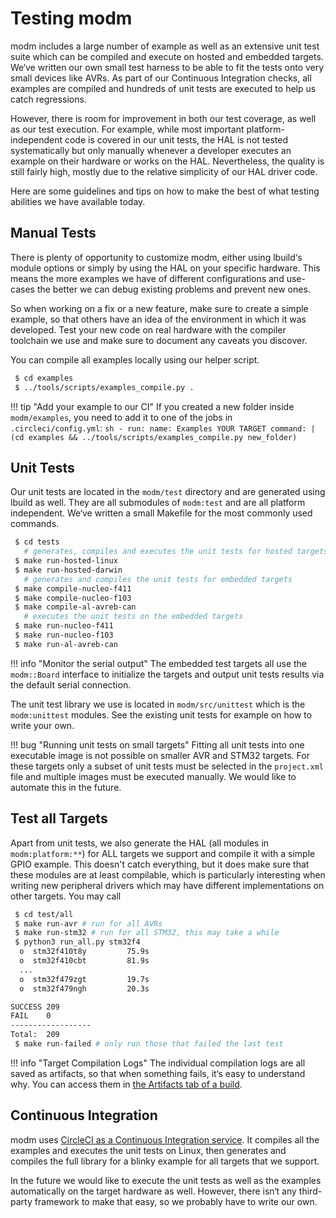# Testing modm

modm includes a large number of example as well as an extensive unit test suite
which can be compiled and execute on hosted and embedded targets. We‘ve written
our own small test harness to be able to fit the tests onto very small devices
like AVRs. As part of our Continuous Integration checks, all examples are
compiled and hundreds of unit tests are executed to help us catch regressions.

However, there is room for improvement in both our test coverage, as well as our
test execution. For example, while most important platform-independent code is
covered in our unit tests,  the HAL is not tested systematically but only
manually whenever a developer executes an example on their hardware or works
on the HAL. Nevertheless, the quality is still fairly high, mostly due to the
relative simplicity of our HAL driver code.

Here are some guidelines and tips on how to make the best of what testing
abilities we have available today.


## Manual Tests

There is plenty of opportunity to customize modm, either using lbuild‘s module
options or simply by using the HAL on your specific hardware. This means the
more examples we have of different configurations and use-cases the better we
can debug existing problems and prevent new ones.

So when working on a fix or a new feature, make sure to create a simple example,
so that others have an idea of the environment in which it was developed.
Test your new code on real hardware with the compiler toolchain we use and make
sure to document any caveats you discover.

You can compile all examples locally using our helper script.

```sh
 $ cd examples
 $ ../tools/scripts/examples_compile.py .
```

!!! tip "Add your example to our CI"
	If you created a new folder inside `modm/examples`, you need to add it to
	one of the jobs in `.circleci/config.yml`:
	```sh
	- run:
	  name: Examples YOUR TARGET
	  command: |
	    (cd examples && ../tools/scripts/examples_compile.py new_folder)
	```


## Unit Tests

Our unit tests are located in the `modm/test` directory and are generated using
lbuild as well. They are all submodules of `modm:test` and are all platform
independent. We‘ve written a small Makefile for the most commonly used commands.

```sh
 $ cd tests
   # generates, compiles and executes the unit tests for hosted targets
 $ make run-hosted-linux
 $ make run-hosted-darwin
   # generates and compiles the unit tests for embedded targets
 $ make compile-nucleo-f411
 $ make compile-nucleo-f103
 $ make compile-al-avreb-can
   # executes the unit tests on the embedded targets
 $ make run-nucleo-f411
 $ make run-nucleo-f103
 $ make run-al-avreb-can
```

!!! info "Monitor the serial output"
	The embedded test targets all use the `modm::Board` interface to initialize
	the targets and output unit tests results via the default serial connection.

The unit test library we use is located in `modm/src/unittest` which is the
`modm:unittest` modules. See the existing unit tests for example on how to write
your own.

!!! bug "Running unit tests on small targets"
	Fitting all unit tests into one executable image is not possible on smaller
	AVR and STM32 targets. For these targets only a subset of unit tests must be
	selected in the `project.xml` file and multiple images must be executed
	manually. We would like to automate this in the future.


## Test all Targets

Apart from unit tests, we also generate the HAL (all modules in `modm:platform:**`)
for ALL targets we support and compile it with a simple GPIO example.
This doesn't catch everything, but it does make sure that these modules are at
least compilable, which is particularly interesting when writing new peripheral
drivers which may have different implementations on other targets.
You may call

```sh
 $ cd test/all
 $ make run-avr # run for all AVRs
 $ make run-stm32 # run for all STM32, this may take a while
 $ python3 run_all.py stm32f4
  o  stm32f410t8y         75.9s
  o  stm32f410cbt         81.9s
  ...
  o  stm32f479zgt         19.7s
  o  stm32f479ngh         20.3s

SUCCESS 209
FAIL    0
------------------
Total:  209
 $ make run-failed # only run those that failed the last test
```

!!! info "Target Compilation Logs"
	The individual compilation logs are all saved as artifacts, so that when
	something fails, it‘s easy to understand why.
	You can access them in [the Artifacts tab of a build][logs].


## Continuous Integration

modm uses [CircleCI as a Continuous Integration service][circleci]. It compiles
all the examples and executes the unit tests on Linux, then generates and
compiles the full library for a blinky example for all targets that we support.

In the future we would like to execute the unit tests as well as the examples
automatically on the target hardware as well. However, there isn‘t any
third-party framework to make that easy, so we probably have to write our own.


[logs]: https://circleci.com/gh/modm-io/modm/971#artifacts/containers/0
[circleci]: https://circleci.com/gh/modm-io/workflows/modm/tree/develop
